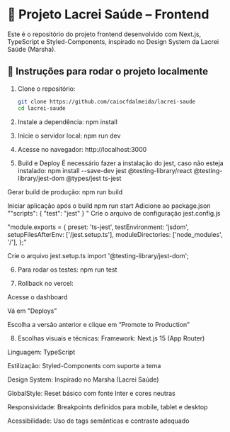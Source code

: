 # 🏥 Projeto Lacrei Saúde – Frontend

Este é o repositório do projeto frontend desenvolvido com Next.js, TypeScript e Styled-Components, inspirado no Design System da Lacrei Saúde (Marsha).

## 🚀 Instruções para rodar o projeto localmente

1. Clone o repositório:

   ```bash
   git clone https://github.com/caiocfdalmeida/lacrei-saude
   cd lacrei-saude

2. Instale a dependência:
npm install

3. Inicie o servidor local:
npm run dev

4. Acesse no navegador:
http://localhost:3000

5. Build e Deploy
É necessário fazer a instalação do jest, caso não esteja instalado:
npm install --save-dev jest @testing-library/react @testing-library/jest-dom @types/jest ts-jest

Gerar build de produção:
npm run build

Iniciar aplicação após o build
npm run start
Adicione ao package.json 
""scripts": {
  "test": "jest"
}
"
Crie o arquivo de configuração jest.config.js

"module.exports = {
  preset: 'ts-jest',
  testEnvironment: 'jsdom',
  setupFilesAfterEnv: ['<rootDir>/jest.setup.ts'],
  moduleDirectories: ['node_modules', '<rootDir>/'],
};"

Crie o arquivo jest.setup.ts
import '@testing-library/jest-dom';

6. Para rodar os testes: 
npm run test

7. Rollback no vercel:

Acesse o dashboard

Vá em "Deploys"

Escolha a versão anterior e clique em “Promote to Production”

8. Escolhas visuais e técnicas:
Framework: Next.js 15 (App Router)

Linguagem: TypeScript

Estilização: Styled-Components com suporte a tema

Design System: Inspirado no Marsha (Lacrei Saúde)

GlobalStyle: Reset básico com fonte Inter e cores neutras

Responsividade: Breakpoints definidos para mobile, tablet e desktop

Acessibilidade: Uso de tags semânticas e contraste adequado